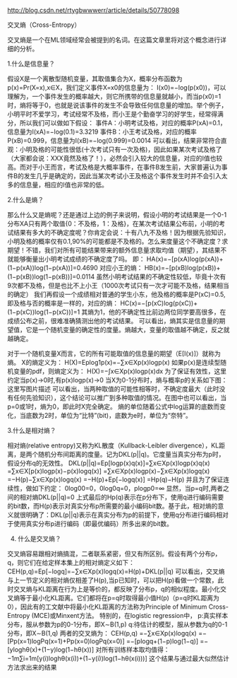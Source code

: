http://blog.csdn.net/rtygbwwwerr/article/details/50778098

交叉熵（Cross-Entropy）

交叉熵是一个在ML领域经常会被提到的名词。在这篇文章里将对这个概念进行详细的分析。

1.什么是信息量？

假设X是一个离散型随机变量，其取值集合为X，概率分布函数为p(x)=Pr(X=x),x∈X，我们定义事件X=x0的信息量为： 
I(x0)=−log(p(x0))，可以理解为，一个事件发生的概率越大，则它所携带的信息量就越小，而当p(x0)=1时，熵将等于0，也就是说该事件的发生不会导致任何信息量的增加。举个例子，小明平时不爱学习，考试经常不及格，而小王是个勤奋学习的好学生，经常得满分，所以我们可以做如下假设： 
事件A：小明考试及格，对应的概率P(xA)=0.1，信息量为I(xA)=−log(0.1)=3.3219 
事件B：小王考试及格，对应的概率P(xB)=0.999，信息量为I(xB)=−log(0.999)=0.0014 
可以看出，结果非常符合直观：小明及格的可能性很低(十次考试只有一次及格)，因此如果某次考试及格了（大家都会说：XXX竟然及格了！），必然会引入较大的信息量，对应的I值也较高。而对于小王而言，考试及格是大概率事件，在事件B发生前，大家普遍认为事件B的发生几乎是确定的，因此当某次考试小王及格这个事件发生时并不会引入太多的信息量，相应的I值也非常的低。

2.什么是熵？

那么什么又是熵呢？还是通过上边的例子来说明，假设小明的考试结果是一个0-1分布XA只有两个取值{0：不及格，1：及格}，在某次考试结果公布前，小明的考试结果有多大的不确定度呢？你肯定会说：十有八九不及格！因为根据先验知识，小明及格的概率仅有0.1,90%的可能都是不及格的。怎么来度量这个不确定度？求期望！不错，我们对所有可能结果带来的额外信息量求取均值（期望），其结果不就能够衡量出小明考试成绩的不确定度了吗。 
即： 
HA(x)=−[p(xA)log(p(xA))+(1−p(xA))log(1−p(xA))]=0.4690 
对应小王的熵： 
HB(x)=−[p(xB)log(p(xB))+(1−p(xB))log(1−p(xB))]=0.0114 
虽然小明考试结果的不确定性较低，毕竟十次有9次都不及格，但是也比不上小王（1000次考试只有一次才可能不及格，结果相当的确定） 
我们再假设一个成绩相对普通的学生小东，他及格的概率是P(xC)=0.5,即及格与否的概率是一样的，对应的熵： 
HC(x)=−[p(xC)log(p(xC))+(1−p(xC))log(1−p(xC))]=1 
其熵为1，他的不确定性比前边两位同学要高很多，在成绩公布之前，很难准确猜测出他的考试结果。 
可以看出，熵其实是信息量的期望值，它是一个随机变量的确定性的度量。熵越大，变量的取值越不确定，反之就越确定。

对于一个随机变量X而言，它的所有可能取值的信息量的期望（E[I(x)]）就称为熵。 
X的熵定义为： 
H(X)=Eplog1p(x)=−∑x∈Xp(x)logp(x) 
如果p(x)是连续型随机变量的pdf，则熵定义为： 
H(X)=−∫x∈Xp(x)logp(x)dx 
为了保证有效性，这里约定当p(x)→0时,有p(x)logp(x)→0 
当X为0-1分布时，熵与概率p的关系如下图： 
这里写图片描述 
可以看出，当两种取值的可能性相等时，不确定度最大（此时没有任何先验知识），这个结论可以推广到多种取值的情况。在图中也可以看出，当p=0或1时，熵为0，即此时X完全确定。 
熵的单位随着公式中log运算的底数而变化，当底数为2时，单位为“比特”(bit)，底数为e时，单位为“奈特”。

3.什么是相对熵？

相对熵(relative entropy)又称为KL散度（Kullback-Leibler divergence），KL距离，是两个随机分布间距离的度量。记为DKL(p||q)。它度量当真实分布为p时，假设分布q的无效性。 
DKL(p||q)=Ep[logp(x)q(x)]=∑x∈Xp(x)logp(x)q(x) 
=∑x∈X[p(x)logp(x)−p(x)logq(x)] 
=∑x∈Xp(x)logp(x)−∑x∈Xp(x)logq(x) 
=−H(p)−∑x∈Xp(x)logq(x) 
=−H(p)+Ep[−logq(x)] 
=Hp(q)−H(p) 
并且为了保证连续性，做如下约定： 
0log00=0，0log0q=0，plogp0=∞ 
显然，当p=q时,两者之间的相对熵DKL(p||q)=0 
上式最后的Hp(q)表示在p分布下，使用q进行编码需要的bit数，而H(p)表示对真实分布p所需要的最小编码bit数。基于此，相对熵的意义就很明确了：DKL(p||q)表示在真实分布为p的前提下，使用q分布进行编码相对于使用真实分布p进行编码（即最优编码）所多出来的bit数。

4. 什么是交叉熵？

交叉熵容易跟相对熵搞混，二者联系紧密，但又有所区别。假设有两个分布p，q，则它们在给定样本集上的相对熵定义如下： 
CEH(p,q)=Ep[−logq]=−∑x∈Xp(x)logq(x)=H(p)+DKL(p||q) 
可以看出，交叉熵与上一节定义的相对熵仅相差了H(p),当p已知时，可以把H(p)看做一个常数，此时交叉熵与KL距离在行为上是等价的，都反映了分布p，q的相似程度。最小化交叉熵等于最小化KL距离。它们都将在p=q时取得最小值H(p)（p=q时KL距离为0），因此有的工文献中将最小化KL距离的方法称为Principle of Minimum Cross-Entropy (MCE)或Minxent方法。 
特别的，在logistic regression中， 
p:真实样本分布，服从参数为p的0-1分布，即X∼B(1,p) 
q:待估计的模型，服从参数为q的0-1分布，即X∼B(1,q) 
两者的交叉熵为： 
CEH(p,q) 
=−∑x∈Xp(x)logq(x) 
=−[Pp(x=1)logPq(x=1)+Pp(x=0)logPq(x=0)] 
=−[plogq+(1−p)log(1−q)] 
=−[yloghθ(x)+(1−y)log(1−hθ(x))] 
对所有训练样本取均值得： 
−1m∑i=1m[y(i)loghθ(x(i))+(1−y(i))log(1−hθ(x(i)))] 
这个结果与通过最大似然估计方法求出来的结果
